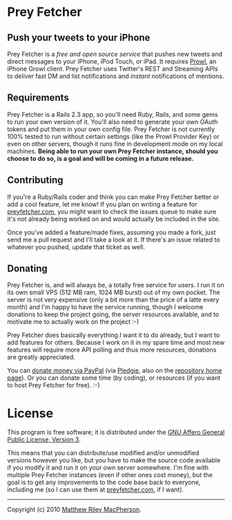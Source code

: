 # Prey Fetcher
## Push your tweets to your iPhone

Prey Fetcher is a _free and open source service_ that pushes new tweets and direct messages to your iPhone, iPod Touch, or iPad. It requires [Prowl](http://prowl.weks.net), an iPhone Growl client. Prey Fetcher uses Twitter's REST and Streaming APIs to deliver fast DM and list notifications and _instant_ notifications of mentions.

## Requirements

Prey Fetcher is a Rails 2.3 app, so you'll need Ruby, Rails, and some gems to run your own version of it. You'll also need to generate your own OAuth tokens and put them in your own config file. Prey Fetcher is not currently 100% tested to run without certain settings (like the Prowl Provider Key) or even on other servers, though it runs fine in development mode on my local machines. **Being able to run your own Prey Fetcher instance, should you choose to do so, is a goal and will be coming in a future release.**

## Contributing

If you're a Ruby/Rails coder and think you can make Prey Fetcher better or add a cool feature, let me know! If you plan on writing a feature for [preyfetcher.com](http://preyfetcher.com), you might want to check the issues queue to make sure it's not already being worked on and would actually be included in the site.

Once you've added a feature/made fixes, assuming you made a fork, just send me a pull request and I'll take a look at it. If there's an issue related to whatever you pushed, update that ticket as well.

## Donating

Prey Fetcher is, and will always be, a totally free service for users. I run it on its own small VPS (512 MB ram, 1024 MB burst) out of my own pocket. The server is not very expensive (only a bit more than the price of a latte every month) and I'm happy to have the service running, though I welcome donations to keep the project going, the server resources available, and to motivate me to actually work on the project :-)

Prey Fetcher does basically everything _I_ want it to do already, but I want to add features for others. Because I work on it in my spare time and most new features will require more API polling and thus more resources, donations are greatly appreciated.

You can [donate money via PayPal](http://pledgie.com/campaigns/10696) (via [Pledgie](http://pledgie.com/), also on the [repository home page](http://github.com/tofumatt/Prey-Fetcher)). Or you can donate some time (by coding), or resources (if you want to host Prey Fetcher for free). :-)

# License
This program is free software; it is distributed under the [GNU Affero General Public License, Version 3](http://www.gnu.org/licenses/agpl-3.0.html).

This means that you can distribute/use modified and/or unmodified versions however you like, but you have to make the source code available if you modify it and run it on your own server somewhere. I'm fine with multiple Prey Fetcher instances (even if other ones cost money), but the goal is to get any improvements to the code base back to everyone, including me (so I can use them at [preyfetcher.com](http://preyfetcher.com), if I want).

---

Copyright (c) 2010 [Matthew Riley MacPherson](http://lonelyvegan.com).
